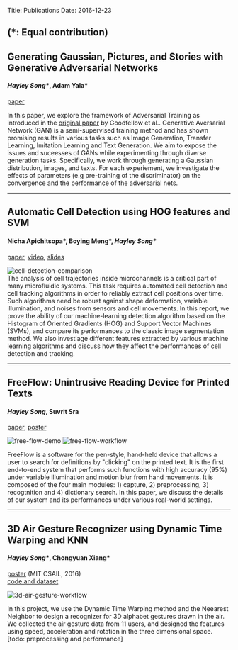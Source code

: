Title: Publications
Date: 2016-12-23 

(\*: Equal contribution)
---
## Generating Gaussian, Pictures, and Stories with Generative Adversarial Networks 
#### *Hayley Song\**, Adam Yala\*
[paper]({filename}../pdfs/generating-gaussians-pictures.pdf)  

In this paper, we explore the framework of Adversarial Training as introduced in the [original paper](https://papers.nips.cc/paper/5423-generative-adversarial-nets.pdf) by Goodfellow et al.. Generative Aversarial Network (GAN) is a semi-supervised training method and has shown promising results in various tasks such as Image Generation, Transfer Learning, Imitation Learning and Text Generation.  We aim to expose the issues and suceesses of GANs while experimenting through diverse generation tasks.  Specifically, we work through generating a Gaussian distribution, images, and texts.  For each experiement, we investigate the effects of parameters (e.g  pre-training of the discriminator) on the convergence and the performance of the adversarial nets.

---
## Automatic Cell Detection using HOG features and SVM
#### Nicha Apichitsopa\*, Boying Meng\*, *Hayley Song\**   
[paper]({filename}../pdfs/6_869_Final__cell_detection.pdf), [video](#), [slides]({filename}../pdfs/6.869-cell-detection-ppt.pdf)

![cell-detection-comparison]({filename}../images/cell_detection/cell-detection-comparison.png)  
The analysis of cell trajectories inside microchannels is a critical part of many microfluidic systems. This task requires automated cell detection and cell tracking algorithms in order to reliably extract cell positions over time.  Such algorithms need be robust against shape deformation, variable illumination, and noises from sensors and cell movements. In this report, we prove the ability of our machine-learning detection algorithm based on the Histogram of Oriented Gradients (HOG) and Support Vector Machines (SVMs), and compare its performances to the classic image segmentation method. We also investiage different features extracted by various machine learning algorithms and discuss how they affect the performances of cell detection and tracking.  

---
## FreeFlow: Unintrusive Reading Device for Printed Texts
#### *Hayley Song*, Suvrit Sra
[paper]({filename}../pdfs/free-flow-hjsong.pdf), [poster]({filename}../images/free-flow/free-flow-hjsong-poster.png)  

![free-flow-demo]({filename}../images/free-flow/free-flow-demo.png)
![free-flow-workflow]({filename}../images/free-flow/free-flow-workflow.png)  

FreeFlow is a software for the pen-style, hand-held device that allows a user to search for definitions by "clicking" on the printed text. It is the first end-to-end system that performs such functions with high accuracy (95%) under variable illumination and motion blur from hand movements. It is composed of the four main modules: 1) capture, 2) preprocessing, 3) recogtnition and 4) dictionary search. In this paper, we discuss the details of our system and its performances under various real-world settings. 

---
## 3D Air Gesture Recognizer using Dynamic Time Warping and KNN
#### *Hayley Song\**, Chongyuan Xiang\*
[poster]({filename}../pdfs/3d-air-gestures-ppt.pdf) (MIT CSAIL, 2016)   
[code and dataset](https://github.com/xiangcy/AirGestureClassifier)  

![3d-air-gesture-workflow]({filename}../images/3d-air-gesture/3d-air-gesture-workflow.png)

In this project, we use the Dynamic Time Warping method and the Neearest Neighbor to design a recognizer for 3D alphabet gestures drawn in the air.  We collected the air gesture data from 11 users, and designed the features using speed, acceleration and rotation in the three dimensional space.  [todo: preprocessing and performance]





















 
